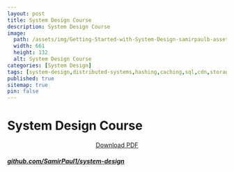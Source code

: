 ```yaml
---
layout: post
title: System Design Course
description: System Design Course
image: 
  path: /assets/img/Getting-Started-with-System-Design-samirpaulb-assets.webp
  width: 661
  height: 132
  alt: System Design Course
categories: [System Design]
tags: [system-design,distributed-systems,hashing,caching,sql,cdn,storage,rest-api,scalability,proxy-server,databases,design-patterns,transactions,sharding,nosql-database,design-system,database-replication,design-interviews,cap-theorem,system-design-interviews,api-gateway,rest,graphql,grpc,message-queues,monoliths,microservices, coding]
published: true
sitemap: true
pin: false
---
```



# System Design Course


<p align="center">
<a class="btn-lang" href="/assets/doc/system-design.pdf" target = "_blank">Download PDF</a>
</p>

##### [github.com/SamirPaul1/system-design](https://github.com/SamirPaul1/system-design)